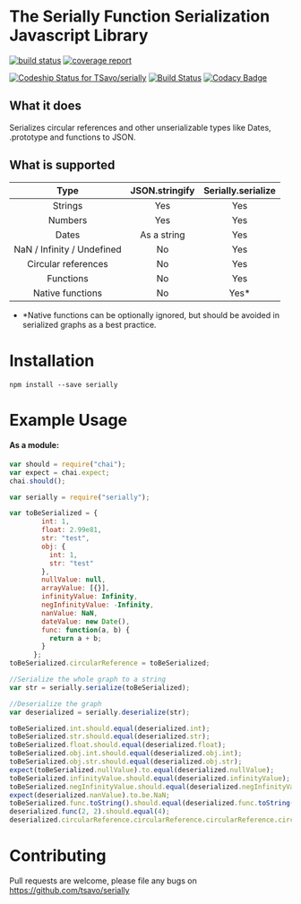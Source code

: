 # The Serially Function Serialization Javascript Library

[![build status](https://gitlab.com/TSavo/serially/badges/master/build.svg)](https://gitlab.com/TSavo/serially/commits/master) [![coverage report](https://gitlab.com/TSavo/serially/badges/master/coverage.svg)](https://gitlab.com/TSavo/serially/commits/master)

[ ![Codeship Status for TSavo/serially](https://app.codeship.com/projects/0e77e010-a465-0134-9d74-3a669caf4c8a/status?branch=master)](https://app.codeship.com/projects/190527) [![Build Status](https://travis-ci.org/TSavo/serially.svg?branch=master)](https://travis-ci.org/TSavo/serially) [![Codacy Badge](https://api.codacy.com/project/badge/Grade/e50b77ccb40d41c8b560200943ae3f45)](https://www.codacy.com/app/evilgenius/serially?utm_source=github.com&amp;utm_medium=referral&amp;utm_content=TSavo/serially&amp;utm_campaign=Badge_Grade)


## What it does

Serializes circular references and other unserializable types like Dates, .prototype and functions to JSON.

## What is supported

| Type | JSON.stringify  | Serially.serialize |
|:---:|:---:|:---:|
| Strings | Yes | Yes |
| Numbers | Yes | Yes |
| Dates   | As a string | Yes |
| NaN / Infinity / Undefined | No | Yes |
| Circular references | No | Yes |
| Functions | No | Yes |
| Native functions | No | Yes* |

* *Native functions can be optionally ignored, but should be avoided in serialized graphs as a best practice.

# Installation

    npm install --save serially

# Example Usage

#### As a module:
```javascript
var should = require("chai");
var expect = chai.expect;
chai.should();

var serially = require("serially");

var toBeSerialized = {
        int: 1,
        float: 2.99e81,
        str: "test",
        obj: {
          int: 1,
          str: "test"
        },
        nullValue: null,
        arrayValue: [{}],
        infinityValue: Infinity,
        negInfinityValue: -Infinity,
        nanValue: NaN,
        dateValue: new Date(),
        func: function(a, b) {
          return a + b;
        }
      };
toBeSerialized.circularReference = toBeSerialized;

//Serialize the whole graph to a string
var str = serially.serialize(toBeSerialized);

//Deserialize the graph
var deserialized = serially.deserialize(str);

toBeSerialized.int.should.equal(deserialized.int);
toBeSerialized.str.should.equal(deserialized.str);
toBeSerialized.float.should.equal(deserialized.float);
toBeSerialized.obj.int.should.equal(deserialized.obj.int);
toBeSerialized.obj.str.should.equal(deserialized.obj.str);
expect(toBeSerialized.nullValue).to.equal(deserialized.nullValue);
toBeSerialized.infinityValue.should.equal(deserialized.infinityValue);
toBeSerialized.negInfinityValue.should.equal(deserialized.negInfinityValue);
expect(deserialized.nanValue).to.be.NaN;
toBeSerialized.func.toString().should.equal(deserialized.func.toString());
deserialized.func(2, 2).should.equal(4);
deserialized.circularReference.circularReference.circularReference.circularReference.should.equal(deserialized);

```

# Contributing
Pull requests are welcome, please file any bugs on https://github.com/tsavo/serially